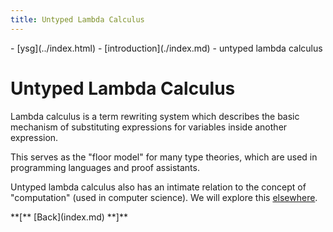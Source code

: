 ```yaml
---
title: Untyped Lambda Calculus
---
```

<nav class="crumbs">
- [ysg](../index.html)
- [introduction](./index.md)
- untyped lambda calculus
</nav>

# Untyped Lambda Calculus

Lambda calculus is a term rewriting system which describes the basic
mechanism of substituting expressions for variables inside another
expression. 

This serves as the "floor model" for many type theories, which are
used in programming languages and proof assistants.

Untyped lambda calculus also has an intimate relation to the concept
of "computation" (used in computer science). We will explore this
[elsewhere](computation.md). 



<footer>
**[** [Back](index.md) **]**
</footer>
